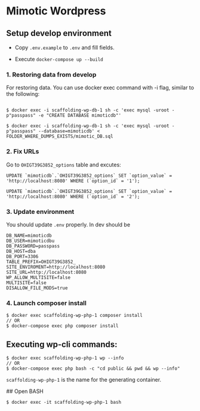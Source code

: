# Mimotic Wordpress

## Setup develop environment

* Copy `.env.example` to `.env` and fill fields.

* Execute `docker-compose up --build`


### 1. Restoring data from develop

For restoring data. You can use docker exec command with -i flag, similar to the following:

```

$ docker exec -i scaffolding-wp-db-1 sh -c 'exec mysql -uroot -p"passpass" -e "CREATE DATABASE mimoticdb"'

$ docker exec -i scaffolding-wp-db-1 sh -c 'exec mysql -uroot -p"passpass" --database=mimoticdb' < FOLDER_WHERE_DUMPS_EXISTS/mimotic_DB.sql
```

### 2. Fix URLs


Go to `OHIGT39G3852_options` table and excutes:

```
UPDATE `mimoticdb`.`OHIGT39G3852_options` SET `option_value` = 'http://localhost:8080' WHERE (`option_id` = '1');

UPDATE `mimoticdb`.`OHIGT39G3852_options` SET `option_value` = 'http://localhost:8080' WHERE (`option_id` = '2');
```

### 3. Update environment
You should update `.env` properly. In dev should be 

```
DB_NAME=mimoticdb
DB_USER=mimoticdbu
DB_PASSWORD=passpass
DB_HOST=dba
DB_PORT=3306
TABLE_PREFIX=OHIGT39G3852_
SITE_ENVIROMENT=http://localhost:8080
SITE_URL=http://localhost:8080
WP_ALLOW_MULTISITE=false
MULTISITE=false
DISALLOW_FILE_MODS=true
```


### 4. Launch composer install

```
$ docker exec scaffolding-wp-php-1 composer install
// OR
$ docker-compose exec php composer install 
```

## Executing wp-cli commands:

```
$ docker exec scaffolding-wp-php-1 wp --info
// OR
$ docker-compose exec php bash -c "cd public && pwd && wp --info"
```

`scaffolding-wp-php-1` is the name for the generating container.


## Open BASH

```
$ docker exec -it scaffolding-wp-php-1 bash
```
